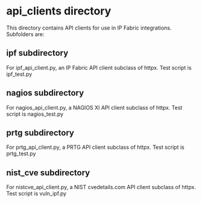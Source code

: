 # api_clients directory
This directory contains API clients for use in IP Fabric integrations.  Subfolders are:

## ipf subdirectory

For ipf_api_client.py, an IP Fabric API client subclass of httpx.  Test script is ipf_test.py

## nagios subdirectory

For nagios_api_client.py, a NAGIOS XI API client subclass of httpx. Test script is nagios_test.py

## prtg subdirectory

For prtg_api_client.py, a PRTG API client subclass of httpx. Test script is prtg_test.py

## nist_cve subdirectory

For nistcve_api_client.py, a NIST cvedetails.com API client subclass of httpx. Test script is vuln_ipf.py

